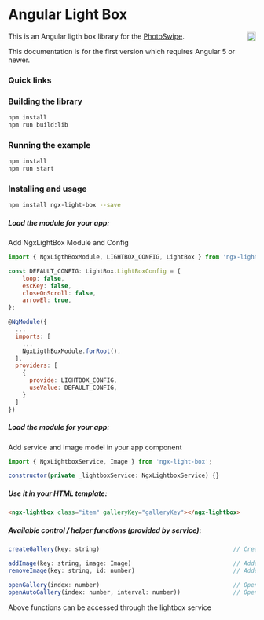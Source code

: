 # Angular Light Box

<a href="https://badge.fury.io/js/ngx-swiper-wrapper"><img src="https://badge.fury.io/js/ngx-swiper-wrapper.svg" align="right" alt="npm version" height="18"></a>

This is an Angular ligth box library for the [PhotoSwipe](https://photoswipe.com/).

This documentation is for the first version which requires Angular 5 or newer.

### Quick links

<!-- [Example application](https://zefoy.github.io/ngx-swiper-wrapper/)
 |
[StackBlitz example](https://stackblitz.com/github/zefoy/ngx-swiper-wrapper/tree/master)
 |
[Swiper documentation](http://idangero.us/swiper/api/) -->

### Building the library

```bash
npm install
npm run build:lib
```

### Running the example

```bash
npm install
npm run start
```

### Installing and usage

```bash
npm install ngx-light-box --save
```

##### Load the module for your app:

Add NgxLightBox Module and Config

```javascript
import { NgxLigthBoxModule, LIGHTBOX_CONFIG, LightBox } from 'ngx-light-box';

const DEFAULT_CONFIG: LightBox.LightBoxConfig = {
	loop: false,
	escKey: false,
	closeOnScroll: false,
	arrowEl: true,
};

@NgModule({
  ...
  imports: [
    ...
    NgxLigthBoxModule.forRoot(),
  ],
  providers: [
    {
      provide: LIGHTBOX_CONFIG,
      useValue: DEFAULT_CONFIG,
    }
  ]
})
```

##### Load the module for your app:

Add service and image model in your app component

```javascript
import { NgxLightboxService, Image } from 'ngx-light-box';

constructor(private _lightboxService: NgxLightboxService) {}
```

##### Use it in your HTML template:

```html
<ngx-lightbox class="item" galleryKey="galleryKey"></ngx-lightbox>
```

##### Available control / helper functions (provided by service):

```javascript
createGallery(key: string)                                      // Create gallery with provided key name

addImage(key: string, image: Image)                             // Added Image in gallery
removeImage(key: string, id: number)                            // Added Image from gallery

openGallery(index: number)                                      // Open gallery with provided index of gallery images
openAutoGallery(index: number, interval: number))               // Open gallery with provided index of gallery images and set interval at which slide change

```

Above functions can be accessed through the lightbox service
